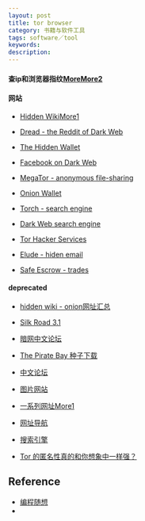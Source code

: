 ```yaml
---
layout: post
title: tor browser
category: 书籍与软件工具
tags: software／tool
keywords: 
description: 
---
```



#### 查ip和浏览器指纹[More](https://browserleaks.com/ip)[More2](https://whoer.net/)


#### 网站



* [Hidden Wiki](https://thehiddenwiki.org/)[More1](http://zqktlwiuavvvqqt4ybvgvi7tyo4hjl5xgfuvpdf6otjiycgwqbym2qad.onion/)

* [Dread - the Reddit of Dark Web](http://dreadytofatroptsdj6io7l3xptbet6onoyno2yv7jicoxknyazubrad.onion/)

* [The Hidden Wallet](http://d46a7ehxj6d6f2cf4hi3b424uzywno24c7qtnvdvwsah5qpogewoeqid.onion/)

* [Facebook on Dark Web](facebookwkhpilnemxj7asaniu7vnjjbiltxjqhye3mhbshg7kx5tfyd.onion)

* [MegaTor - anonymous file-sharing](http://crqkllx7afomrokwx6f2sjcnl2do2i3i77hjjb4eqetlgq3cths3o6ad.onion/)

* [Onion Wallet](http://p2qzxkca42e3wccvqgby7jrcbzlf6g7pnkvybnau4szl5ykdydzmvbid.onion/)

* [Torch - search engine](xmh57jrknzkhv6y3ls3ubitzfqnkrwxhopf5aygthi7d6rplyvk3noyd.onion)

* [Dark Web search engine](http://haystak5njsmn2hqkewecpaxetahtwhsbsa64jom2k22z5afxhnpxfid.onion/)

* [Tor Hacker Services](http://zkllmhuxmf3u6lh4cl3lueyoxjvxoocnwv7k2wrhatyhw2mknfjtnrid.onion/)

* [Elude - hiden email](http://eludemailxhnqzfmxehy3bk5guyhlxbunfyhkcksv4gvx6d3wcf6smad.onion/ )

* [Safe Escrow - trades](http://u4dgrzpfkeokyvthkqz3zxq4b7njpfcx4zgwwos3mjqfvjbnnuqbtpyd.onion/)

#### deprecated

* [hidden wiki - onion网址汇总](https://thehiddenwiki.org/)

* [Silk Road 3.1](http://silkroad4n7fwsrw.onion)

* [暗网中文论坛](http://deepcnxpfgmausrq.onion)


* [The Pirate Bay 种子下载](http://uj3wazyk5u4hnvtk.onion)

* [中文论坛](http://22u75kqyl666joi2.onion)
* [图片网站](http://suicideg4jl25hzn.onion)

* [一系列网址](http://22u75kqyl666joi2.onion/viewtopic.php?f=5&t=129)[More1](http://underdj5ziov3ic7.onion/category/CHINESE/)

* [网址导航](http://torlinkbgs6aabns.onion/)

* [搜索引擎](http://hss3uro2hsxfogfq.onion)

* [Tor 的匿名性真的和你想象中一样强？](https://yq.aliyun.com/articles/136970/)

## Reference

* [编程随想](https://program-think.blogspot.com/)
* [](https://www.webhostingsecretrevealed.net/blog/security/dark-web-websites-onion-links/)